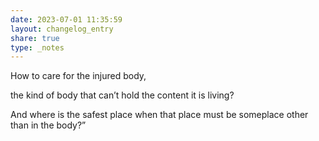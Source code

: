 ```yaml
---
date: 2023-07-01 11:35:59
layout: changelog_entry
share: true
type: _notes
---
```

How to care for the injured body,

the kind of body that can’t hold
the content it is living?

And where is the safest place when that place
must be someplace other than in the body?”
